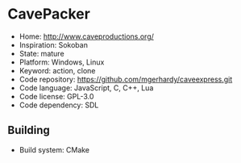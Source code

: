 # CavePacker

- Home: http://www.caveproductions.org/
- Inspiration: Sokoban
- State: mature
- Platform: Windows, Linux
- Keyword: action, clone
- Code repository: https://github.com/mgerhardy/caveexpress.git
- Code language: JavaScript, C, C++, Lua
- Code license: GPL-3.0
- Code dependency: SDL

## Building

- Build system: CMake
